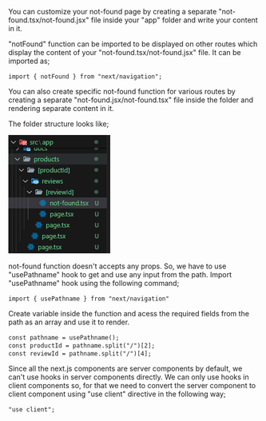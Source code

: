 You can customize your not-found page by creating a separate "not-found.tsx/not-found.jsx" file inside your "app" folder and write your content in it.

"notFound" function can be imported to be displayed on other routes which display the content of your "not-found.tsx/not-found.jsx" file. It can be imported as;

```
import { notFound } from "next/navigation";
```

You can also create specific not-found function for various routes by creating a separate "not-found.jsx/not-found.tsx" file inside the folder and rendering separate content in it.

The folder structure looks like;

![not-found](../images/not-found.png)

not-found function doesn't accepts any props. So, we have to use "usePathname" hook to get and use any input from the path. Import "usePathname" hook using the following command;

```
import { usePathname } from "next/navigation"
```

Create variable inside the function and acess the required fields from the path as an array and use it to render.

```
const pathname = usePathname();
const productId = pathname.split("/")[2];
const reviewId = pathname.split("/")[4];
```

Since all the next.js components are server components by default, we can't use hooks in server components directly. We can only use hooks in client components so, for that we need to convert the server component to client component using "use client" directive in the following way;

```
"use client";
```
